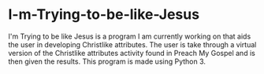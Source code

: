 # I-m-Trying-to-be-like-Jesus
I'm Trying to be like Jesus is a program I am currently working on that aids the user in developing Christlike attributes. The user is take through 
a virtual version of the Christlike attributes activity found in Preach My Gospel and is then given the results. This program is made using Python 3.
